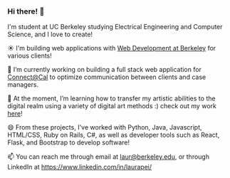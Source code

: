 ### Hi there! 👋

<!-- 
**lauraspberry/lauraspberry** is a ✨ _special_ ✨ repository because its `README.md` (this file) appears on your GitHub profile.

Here are some ideas to get you started!! 

- 🔭 I’m currently working on ...
- 🌱 I’m currently learning ...
- 👯 I’m looking to collaborate on ...
- 🤔 I’m looking for help with ...
- 💬 Ask me about ...
- 📫 How to reach me: ...
- 😄 Pronouns: ...
- ⚡ Fun fact: ...
https://gist.github.com/rxaviers/7360908 for emojis (my source!)
-->

I'm student at UC Berkeley studying Electrical Engineering and Computer Science, and I love to create!

:sunny: I'm building web applications with [Web Development at Berkeley](https://webatberkeley.org/) for various clients! 

🔭 I’m currently working on building a full stack web application for [Connect@Cal](https://connected.berkeley.edu/) to optimize communication between clients and case managers.

🌱 At the moment, I’m learning how to transfer my artistic abilities to the digital realm using a variety of digital art methods :) check out my work [here](https://laurapei.carrd.co/)!

<!--
👯 Some things I'm proud of:   
* Creating and designing a web application for a [hackathon](https://devpost.com/software/ingrain) that won a prize for best design :sunny:
* The contribution's I'll make for this year's [Association of Women Engineers](https://awe.berkeley.edu/) as Operations 
Officer :heartpulse:
* The decal (student-led class) I'll facilitate next semester for [Game Design and Development](https://gamedesign.berkeley.edu/index.php) :computer:
* The contributions I made as a Co-Founder of [Education For All Foundation](https://www.efaglobal.org/about-us) :green_heart:
* The games I made using Unity: [Shrink](https://lauraspberry.itch.io/shrink) and [Attack of the Boba Vampires](https://troutstick.itch.io/bobavamps-01) :sunny:
* The curriculum I'm building for next year's [CS Kickstart](https://cs-kickstart.berkeley.edu/index.html) program :bear:
⚡ Fun fact: One day (post-COVID), I hope to travel the world! :earth_americas: :dizzy: :sparkles:
-->

😄 From these projects, I've worked with Python, Java, Javascript, HTML/CSS, Ruby on Rails, C#, as well as developer tools such as React, Flask, and Bootstrap to develop software!

📫 You can reach me through email at <laur@berkeley.edu>, or through LinkedIn at https://www.linkedin.com/in/laurapei/
